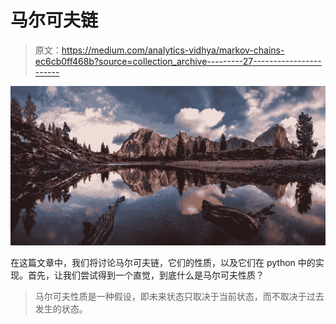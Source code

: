 # 马尔可夫链

> 原文：<https://medium.com/analytics-vidhya/markov-chains-ec6cb0ff468b?source=collection_archive---------27----------------------->

![](img/9ffd31ca3bc8cb8d0051ad8f0cf67849.png)

在这篇文章中，我们将讨论马尔可夫链，它们的性质，以及它们在 python 中的实现。首先，让我们尝试得到一个直觉，到底什么是马尔可夫性质？

> 马尔可夫性质是一种假设，即未来状态只取决于当前状态，而不取决于过去发生的状态。